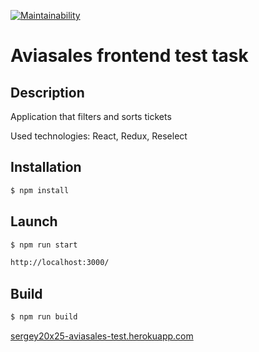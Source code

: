 [![Maintainability](https://api.codeclimate.com/v1/badges/7bad868bcaddbe0264d2/maintainability)](https://codeclimate.com/github/sergey20x25/aviasales-test-task/maintainability)

# Aviasales frontend test task

## Description
Application that filters and sorts tickets

Used technologies: React, Redux, Reselect

## Installation
```sh
$ npm install
```
## Launch
```sh
$ npm run start

http://localhost:3000/
```
## Build
```sh
$ npm run build
```

[sergey20x25-aviasales-test.herokuapp.com](https://sergey20x25-aviasales-test.herokuapp.com/)
